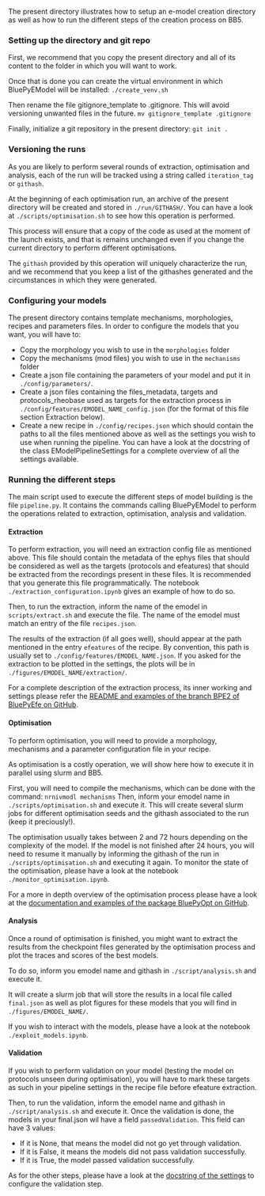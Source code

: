 The present directory illustrates how to setup an e-model creation directory as well as how to run the different steps of the creation process on BB5.

### Setting up the directory and git repo

First, we recommend that you copy the present directory and all of its content to the folder in which you will want to work.

Once that is done you can create the virtual environment in which BluePyEModel will be installed:
```./create_venv.sh```

Then rename the file gitignore_template to .gitignore. This will avoid versioning unwanted files in the future.
```mv gitignore_template .gitignore```

Finally, initialize a git repository in the present directory:
```git init .```

### Versioning the runs

As you are likely to perform several rounds of extraction, optimisation and analysis, each of the run will be tracked using a string called `iteration_tag` or `githash`.

At the beginning of each optimisation run, an archive of the present directory will be created and stored in `./run/GITHASH/`. You can have a look at `./scripts/optimisation.sh` to see how this operation is performed.

This process will ensure that a copy of the code as used at the moment of the launch exists, and that is remains unchanged even if you change the current directory to perform different optimisations.

The `githash` provided by this operation will uniquely characterize the run, and we recommend that you keep a list of the githashes generated and the circumstances in which they were generated.

### Configuring your models

The present directory contains template mechanisms, morphologies, recipes and parameters files.
In order to configure the models that you want, you will have to:
- Copy the morphology you wish to use in the `morphologies` folder
- Copy the mechanisms (mod files) you wish to use in the `mechanisms` folder
- Create a json file containing the parameters of your model and put it in `./config/parameters/`.
- Create a json files containing the files_metadata, targets and protocols_rheobase used as targets for the extraction process in `./config/features/EMODEL_NAME_config.json` (for the format of this file section Extraction below).
- Create a new recipe in `./config/recipes.json` which should contain the paths to all the files mentioned above as well as the settings you wish to use when running the pipeline. You can have a look at the docstring of the class EModelPipelineSettings for a complete overview of all the settings available.

### Running the different steps

The main script used to execute the different steps of model building is the file `pipeline.py`. It contains the commands calling BluePyEModel to perform the operations related to extraction, optimisation, analysis and validation.

#### Extraction

To perform extraction, you will need an extraction config file as mentioned above. This file should contain the metadata of the ephys files that should be considered as well as the targets (protocols and efeatures) that should be extracted from the recordings present in these files.
It is recommended that you generate this file programmatically. The notebook `./extraction_configuration.ipynb` gives an example of how to do so.

Then, to run the extraction, inform the name of the emodel in `scripts/extract.sh` and execute the file.
The name of the emodel must match an entry of the file `recipes.json`.

The results of the extraction (if all goes well), should appear at the path mentioned in the entry `efeatures` of the recipe. By convention, this path is usually set to `./config/features/EMODEL_NAME.json`.
If you asked for the extraction to be plotted in the settings, the plots will be in `./figures/EMODEL_NAME/extraction/`.

For a complete description of the extraction process, its inner working and settings please refer the [README and examples of the branch BPE2 of BluePyEfe on GitHub](https://github.com/BlueBrain/BluePyEfe/tree/BPE2).

#### Optimisation

To perform optimisation, you will need to provide a morphology, mechanisms and a parameter configuration file in your recipe.

As optimisation is a costly operation, we will show here how to execute it in parallel using slurm and BB5.

First, you will need to compile the mechanisms, which can be done with the command:
```nrnivmodl mechanisms```
Then, inform your emodel name in `./scripts/optimisation.sh` and execute it.
This will create several slurm jobs for different optimisation seeds and the githash associated to the run (keep it preciously!).

The optimisation usually takes between 2 and 72 hours depending on the complexity of the model.
If the model is not finished after 24 hours, you will need to resume it manually by informing the githash of the run in `./scripts/optimisation.sh` and executing it again.
To monitor the state of the optimisation, please have a look at the notebook `./monitor_optimisation.ipynb`.

For a more in depth overview of the optimisation process please have a look at the [documentation and examples of the package BluePyOpt on GitHub](https://github.com/BlueBrain/BluePyOpt).

#### Analysis

Once a round of optimisation is finished, you might want to extract the results from the checkpoint files generated by the optimisation process and plot the traces and scores of the best models.

To do so, inform you emodel name and githash in `./script/analysis.sh` and execute it.

It will create a slurm job that will store the results in a local file called `final.json` as well as plot figures for these models that you will find in `./figures/EMODEL_NAME/`.

If you wish to interact with the models, please have a look at the notebook `./exploit_models.ipynb`.

#### Validation

If you wish to perform validation on your model (testing the model on protocols unseen during optimisation), you will have to mark these targets as such in your pipeline settings in the recipe file before efeature extraction.

Then, to run the validation, inform the emodel name and githash in `./script/analysis.sh` and execute it.
Once the validation is done, the models in your final.json wil have a field `passedValidation`.
This field can have 3 values:
- If it is None, that means the model did not go yet through validation.
- If it is False, it means the models did not pass validation successfully.
- If it is True, the model passed validation successfully.

As for the other steps, please have a look at the [docstring of the settings](https://bbpgitlab.epfl.ch/cells/bluepyemodel/-/blob/main/bluepyemodel/emodel_pipeline/emodel_settings.py) to configure the validation step.
